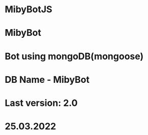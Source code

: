 # MibyBotJS
# MibyBot
# Bot using mongoDB(mongoose)
# DB Name - MibyBot
# Last version: 2.0
# 25.03.2022
